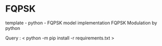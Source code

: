 # FQPSK
template - python -  FQPSK model
implementation FQPSK Modulation by python

Query :
< python -m pip install -r requirements.txt >

 
